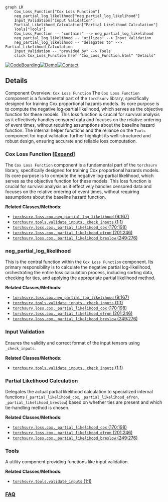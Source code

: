 ```mermaid
graph LR
    Cox_Loss_Function["Cox Loss Function"]
    neg_partial_log_likelihood["neg_partial_log_likelihood"]
    Input_Validation["Input Validation"]
    Partial_Likelihood_Calculation["Partial Likelihood Calculation"]
    Tools["Tools"]
    Cox_Loss_Function -- "contains" --> neg_partial_log_likelihood
    neg_partial_log_likelihood -- "utilizes" --> Input_Validation
    neg_partial_log_likelihood -- "delegates to" --> Partial_Likelihood_Calculation
    Input_Validation -- "provided by" --> Tools
    click Cox_Loss_Function href "Cox_Loss_Function.html" "Details"
```

[![CodeBoarding](https://img.shields.io/badge/Generated%20by-CodeBoarding-9cf?style=flat-square)](https://github.com/CodeBoarding/GeneratedOnBoardings)[![Demo](https://img.shields.io/badge/Try%20our-Demo-blue?style=flat-square)](https://www.codeboarding.org/demo)[![Contact](https://img.shields.io/badge/Contact%20us%20-%20contact@codeboarding.org-lightgrey?style=flat-square)](mailto:contact@codeboarding.org)

## Details

Component Overview: `Cox Loss Function`
The `Cox Loss Function` component is a fundamental part of the `torchsurv` library, specifically designed for training Cox proportional hazards models. Its core purpose is to compute the negative log-partial likelihood, which serves as the objective function for these models. This loss function is crucial for survival analysis as it effectively handles censored data and focuses on the relative ordering of event times, without requiring assumptions about the baseline hazard function. The internal helper functions and the reliance on the `Tools` component for input validation further highlight its well-structured and robust design, ensuring accurate and reliable loss computation.

### Cox Loss Function [[Expand]](./Cox_Loss_Function.md)
The `Cox Loss Function` component is a fundamental part of the `torchsurv` library, specifically designed for training Cox proportional hazards models. Its core purpose is to compute the negative log-partial likelihood, which serves as the objective function for these models. This loss function is crucial for survival analysis as it effectively handles censored data and focuses on the relative ordering of event times, without requiring assumptions about the baseline hazard function.


**Related Classes/Methods**:

- <a href=".src/torchsurv/loss/cox.py#L9-L167" target="_blank" rel="noopener noreferrer">`torchsurv.loss.cox.neg_partial_log_likelihood` (9:167)</a>
- <a href=".src/torchsurv/tools/validate_inputs.py#L1-L1" target="_blank" rel="noopener noreferrer">`torchsurv.tools.validate_inputs._check_inputs` (1:1)</a>
- <a href=".src/torchsurv/loss/cox.py#L170-L198" target="_blank" rel="noopener noreferrer">`torchsurv.loss.cox._partial_likelihood_cox` (170:198)</a>
- <a href=".src/torchsurv/loss/cox.py#L201-L246" target="_blank" rel="noopener noreferrer">`torchsurv.loss.cox._partial_likelihood_efron` (201:246)</a>
- <a href=".src/torchsurv/loss/cox.py#L249-L276" target="_blank" rel="noopener noreferrer">`torchsurv.loss.cox._partial_likelihood_breslow` (249:276)</a>


### neg_partial_log_likelihood
This is the central function within the `Cox Loss Function` component. Its primary responsibility is to calculate the negative partial log-likelihood, orchestrating the entire loss calculation process, including sorting data, checking for ties, and applying the appropriate partial likelihood method.


**Related Classes/Methods**:

- <a href=".src/torchsurv/loss/cox.py#L9-L167" target="_blank" rel="noopener noreferrer">`torchsurv.loss.cox.neg_partial_log_likelihood` (9:167)</a>
- <a href=".src/torchsurv/tools/validate_inputs.py#L1-L1" target="_blank" rel="noopener noreferrer">`torchsurv.tools.validate_inputs._check_inputs` (1:1)</a>
- <a href=".src/torchsurv/loss/cox.py#L170-L198" target="_blank" rel="noopener noreferrer">`torchsurv.loss.cox._partial_likelihood_cox` (170:198)</a>
- <a href=".src/torchsurv/loss/cox.py#L201-L246" target="_blank" rel="noopener noreferrer">`torchsurv.loss.cox._partial_likelihood_efron` (201:246)</a>
- <a href=".src/torchsurv/loss/cox.py#L249-L276" target="_blank" rel="noopener noreferrer">`torchsurv.loss.cox._partial_likelihood_breslow` (249:276)</a>


### Input Validation
Ensures the validity and correct format of the input tensors using `_check_inputs`.


**Related Classes/Methods**:

- <a href=".src/torchsurv/tools/validate_inputs.py#L1-L1" target="_blank" rel="noopener noreferrer">`torchsurv.tools.validate_inputs._check_inputs` (1:1)</a>


### Partial Likelihood Calculation
Delegates the actual partial likelihood calculation to specialized internal functions (`_partial_likelihood_cox`, `_partial_likelihood_efron`, `_partial_likelihood_breslow`) based on whether ties are present and which tie-handling method is chosen.


**Related Classes/Methods**:

- <a href=".src/torchsurv/loss/cox.py#L170-L198" target="_blank" rel="noopener noreferrer">`torchsurv.loss.cox._partial_likelihood_cox` (170:198)</a>
- <a href=".src/torchsurv/loss/cox.py#L201-L246" target="_blank" rel="noopener noreferrer">`torchsurv.loss.cox._partial_likelihood_efron` (201:246)</a>
- <a href=".src/torchsurv/loss/cox.py#L249-L276" target="_blank" rel="noopener noreferrer">`torchsurv.loss.cox._partial_likelihood_breslow` (249:276)</a>


### Tools
A utility component providing functions like input validation.


**Related Classes/Methods**:

- <a href=".src/torchsurv/tools/validate_inputs.py#L1-L1" target="_blank" rel="noopener noreferrer">`torchsurv.tools.validate_inputs` (1:1)</a>




### [FAQ](https://github.com/CodeBoarding/GeneratedOnBoardings/tree/main?tab=readme-ov-file#faq)